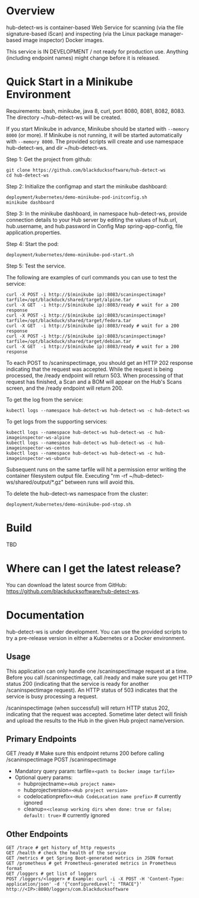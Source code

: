 # Overview #
hub-detect-ws is container-based Web Service for scanning (via the file signature-based iScan) and inspecting (via the Linux package manager-based image inspector) Docker images.

This service is IN DEVELOPMENT / not ready for production use. Anything (including endpoint names) might change before it is released.

# Quick Start in a Minikube Environment

Requirements: bash, minikube, java 8, curl, port 8080, 8081, 8082, 8083. The directory ~/hub-detect-ws will be created.

If you start Minikube in advance, Minikube should be started with `--memory 8000` (or more). If Minikube is not running, it will be started automatically with `--memory 8000`. The provided scripts will create and use namespace hub-detect-ws, and dir ~/hub-detect-ws.

Step 1: Get the project from github:
```
git clone https://github.com/blackducksoftware/hub-detect-ws
cd hub-detect-ws
```

Step 2: Initialize the configmap and start the minikube dashboard:
```
deployment/kubernetes/demo-minikube-pod-initconfig.sh
minikube dashboard
```

Step 3: In the minikube dashboard, in namespace hub-detect-ws, provide connection details to your Hub server by editing the values of hub.url, hub.username, and hub.password in Config Map spring-app-config, file application.properties.

Step 4: Start the pod:
```
deployment/kubernetes/demo-minikube-pod-start.sh
```

Step 5: Test the service. 

The following are examples of curl commands you can use to test the service:

```
curl -X POST -i http://$(minikube ip):8083/scaninspectimage?tarfile=/opt/blackduck/shared/target/alpine.tar
curl -X GET  -i http://$(minikube ip):8083/ready # wait for a 200 response
curl -X POST -i http://$(minikube ip):8083/scaninspectimage?tarfile=/opt/blackduck/shared/target/fedora.tar
curl -X GET  -i http://$(minikube ip):8083/ready # wait for a 200 response
curl -X POST -i http://$(minikube ip):8083/scaninspectimage?tarfile=/opt/blackduck/shared/target/debian.tar
curl -X GET  -i http://$(minikube ip):8083/ready # wait for a 200 response
```

To each POST to /scaninspectimage, you should get an HTTP 202 response indicating that the request was accepted. While the request is being processed, the /ready endpoint will return 503. When processing of that request has finished, a Scan and a BOM will appear on the Hub's Scans screen, and the /ready endpoint will return 200. 

To get the log from the service:

```
kubectl logs --namespace hub-detect-ws hub-detect-ws -c hub-detect-ws
```

To get logs from the supporting services:

```
kubectl logs --namespace hub-detect-ws hub-detect-ws -c hub-imageinspector-ws-alpine
kubectl logs --namespace hub-detect-ws hub-detect-ws -c hub-imageinspector-ws-centos
kubectl logs --namespace hub-detect-ws hub-detect-ws -c hub-imageinspector-ws-ubuntu
```

Subsequent runs on the same tarfile will hit a permission error writing the container filesystem output file. Executing "rm -rf ~/hub-detect-ws/shared/output/*.gz" between runs will avoid this.

To delete the hub-detect-ws namespace from the cluster:

```
deployment/kubernetes/demo-minikube-pod-stop.sh
```

# Build #
TBD

# Where can I get the latest release? #
You can download the latest source from GitHub: https://github.com/blackducksoftware/hub-detect-ws. 

# Documentation #
hub-detect-ws is under development. You can use the provided scripts to try a pre-release version in either a Kubernetes or a Docker environment.

## Usage ##

This application can only handle one /scaninspectimage request at a time. Before you call /scaninspectimage, call /ready and make sure you get HTTP status 200 (indicating that the service is ready for another /scaninspectimage request). An HTTP status of 503 indicates that the service is busy processing a request.

/scaninspectimage (when successful) will return HTTP status 202, indicating that the request was accepted. Sometime later detect will finish and upload the results to the Hub in the given Hub project name/version.

## Primary Endpoints ##

GET /ready # Make sure this endpoint returns 200 before calling /scaninspectimage
POST /scaninspectimage
* Mandatory query param: tarfile=`<path to Docker image tarfile>`
* Optional query params:
  * hubprojectname=`<Hub project name>`
  * hubprojectversion=`<Hub project version>`
  * codelocationprefix=`<Hub CodeLocation name prefix>` # currently ignored
  * cleanup=`<cleanup working dirs when done: true or false; default: true>` # currently ignored

## Other Endpoints ##

```
GET /trace # get history of http requests
GET /health # check the health of the service
GET /metrics # get Spring Boot-generated metrics in JSON format
GET /prometheus # get Prometheus-generated metrics in Prometheus format
GET /loggers # get list of loggers
POST /loggers/<logger> # Example: curl -i -X POST -H 'Content-Type: application/json' -d '{"configuredLevel": "TRACE"}' http://<IP>:8080/loggers/com.blackducksoftware
```

